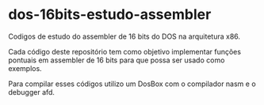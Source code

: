 # dos-16bits-estudo-assembler
 Codigos de estudo do assembler de 16 bits do DOS na arquitetura x86.
 
 Cada código deste repositório tem como objetivo implementar funções pontuais em assembler de 16 bits para que possa ser usado como exemplos.
 
 Para compilar esses códigos utilizo um DosBox com o compilador nasm e o debugger afd.
